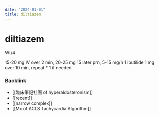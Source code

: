 ```yaml
---
date: "2024-01-01"
title: diltiazem
---
```


# diltiazem

Wt/4

15-20 mg IV over 2 min, 20-25 mg 15 later prn, 5-15 mg/h
1 ibutilide 1 mg over 10 min, repeat * 1 if needed



### Backlink

- [[臨床筆記社團 of hyperaldosteronism]] 
- [[recent]] 
- [[narrow complex]] 
- [[Mx of ACLS Tachycardia Algorithm]] 
